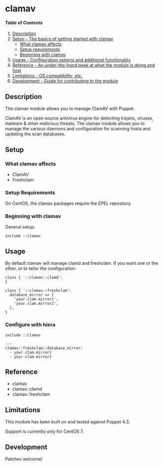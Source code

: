 # clamav

#### Table of Contents

1. [Description](#description)
1. [Setup - The basics of getting started with clamav](#setup)
    * [What clamav affects](#what-clamav-affects)
    * [Setup requirements](#setup-requirements)
    * [Beginning with clamav](#beginning-with-clamav)
1. [Usage - Configuration options and additional functionality](#usage)
1. [Reference - An under-the-hood peek at what the module is doing and how](#reference)
1. [Limitations - OS compatibility, etc.](#limitations)
1. [Development - Guide for contributing to the module](#development)

## Description

The clamav module allows you to manage ClamAV with Puppet.

ClamAV is an open source antivirus engine for detecting trojans, viruses, malware & other malicious threats. The clamav module allows you to manage the various daemons and configuration for scanning hosts and updating the scan databases.

## Setup

### What clamav affects

* ClamAV
* Freshclam

### Setup Requirements

On CentOS, the clamav packages require the EPEL repository.

### Beginning with clamav

General setup:

```
include ::clamav
```

## Usage

By default clamav will manage clamd and freshclam. If you want one or the other, or to tailor the configuration:

```
class { '::clamav::clamd':
}

class { '::clamav::freshclam':
  database_mirror => [
    'your.clam.mirror1',
    'your.clam.mirror2',
  ],
}
```

### Configure with hiera

```
include ::clamav
```

```
---
clamav::freshclam::database_mirror:
  - your.clam.mirror1
  - your.clam.mirror2
```

## Reference

* clamav
* clamav::clamd
* clamav::freshclam

## Limitations

This module has been built on and tested against Puppet 4.3.

Support is currently only for CentOS 7.

## Development

Patches welcome!
